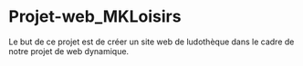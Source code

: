 # Projet-web_MKLoisirs
Le but de ce projet est de créer un site web de ludothèque dans le cadre de notre projet de web dynamique.

